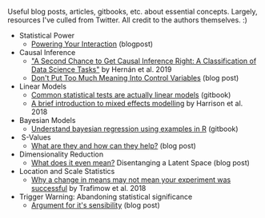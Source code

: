 <!-- wp:paragraph -->
<p>Useful blog posts, articles, gitbooks, etc. about essential concepts. Largely, resources I've culled from Twitter. All credit to the authors themselves. :)</p>
<!-- /wp:paragraph -->

<!-- wp:list -->
<ul><li>Statistical Power
<ul>
<li><a href="https://approachingblog.wordpress.com/2018/01/24/powering-your-interaction-2/" target="_blank" rel="noopener">Powering Your Interaction</a> (blogpost)</li>
</ul>
</li><li>Causal Inference
<ul>
<li><a href="https://amstat.tandfonline.com/doi/full/10.1080/09332480.2019.1579578#.XQJGClwzaF5" target="_blank" rel="noopener">"A Second Chance to Get Causal Inference Right: A Classification of Data Science Tasks"</a> by Hernán et al. 2019</li>
<li><a href="https://p-hunermund.com/2019/04/28/dont-put-too-much-meaning-into-control-variables/" target="_blank" rel="noopener">Don't Put Too Much Meaning Into Control Variables</a> (blog post)</li>
</ul>
</li><li>Linear Models
<ul>
<li><a href="https://lindeloev.github.io/tests-as-linear/" target="_blank" rel="noopener">Common statistical tests are actually linear models</a> (gitbook)</li>
<li><a href="https://peerj.com/articles/4794.pdf" target="_blank" rel="noopener">A brief introduction to mixed effects modelling</a> by Harrison et al. 2018</li>
</ul>
</li><li>Bayesian Models
<ul>
<li><a href="https://easystats.github.io/blog/posts/bayestestr_presentation/" target="_blank" rel="noopener">Understand bayesian regression using examples in R</a> (gitbook)</li>
</ul>
</li><li>&nbsp;S-Values
<ul>
<li><a href="https://lesslikely.com/statistics/s-values/" target="_blank" rel="noopener">What are they and how can they help?</a> (blog post)</li>
</ul>
</li><li>Dimensionality Reduction
<ul>
<li><a href="http://jacobkimmel.github.io/disentangling_a_latent_space/" target="_blank" rel="noopener">What does it even mean?</a>&nbsp;Disentanging a Latent Space (blog post)</li>
</ul>
</li><li>Location and Scale Statistics
<ul>
<li><a href="https://www.sciencedirect.com/science/article/abs/pii/S0732118X17302544" target="_blank" rel="noopener">Why a change in means may not mean your experiment was successful</a> by Trafimow et al. 2018</li>
</ul>
</li><li>Trigger Warning: Abandoning statistical significance
<ul>
<li><a href="https://statmodeling.stat.columbia.edu/2019/04/16/abandoning-statistical-significance-is-both-sensible-and-practical/" target="_blank" rel="noopener">Argument for it's sensibility</a> (blog post)</li>
</ul>
<!-- /wp:list -->
